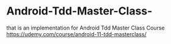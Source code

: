 # Android-Tdd-Master-Class-
that is an implementation for Android Tdd Master Class Course https://udemy.com/course/android-11-tdd-masterclass/
